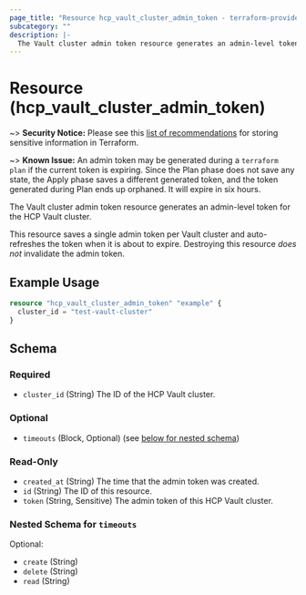 ```yaml
---
page_title: "Resource hcp_vault_cluster_admin_token - terraform-provider-hcp"
subcategory: ""
description: |-
  The Vault cluster admin token resource generates an admin-level token for the HCP Vault cluster.
---
```


# Resource (hcp_vault_cluster_admin_token)

~> **Security Notice:** Please see this [list of recommendations](https://www.terraform.io/docs/language/state/sensitive-data.html) for storing sensitive information in Terraform.

~> **Known Issue:** An admin token may be generated during a `terraform plan` if the current token is expiring. 
Since the Plan phase does not save any state, the Apply phase saves a different generated token, and the token generated during Plan ends up orphaned. 
It will expire in six hours.

The Vault cluster admin token resource generates an admin-level token for the HCP Vault cluster.

This resource saves a single admin token per Vault cluster and auto-refreshes the token when it is about to expire.
Destroying this resource *does not* invalidate the admin token.

## Example Usage

```terraform
resource "hcp_vault_cluster_admin_token" "example" {
  cluster_id = "test-vault-cluster"
}
```

<!-- schema generated by tfplugindocs -->
## Schema

### Required

- `cluster_id` (String) The ID of the HCP Vault cluster.

### Optional

- `timeouts` (Block, Optional) (see [below for nested schema](#nestedblock--timeouts))

### Read-Only

- `created_at` (String) The time that the admin token was created.
- `id` (String) The ID of this resource.
- `token` (String, Sensitive) The admin token of this HCP Vault cluster.

<a id="nestedblock--timeouts"></a>
### Nested Schema for `timeouts`

Optional:

- `create` (String)
- `delete` (String)
- `read` (String)